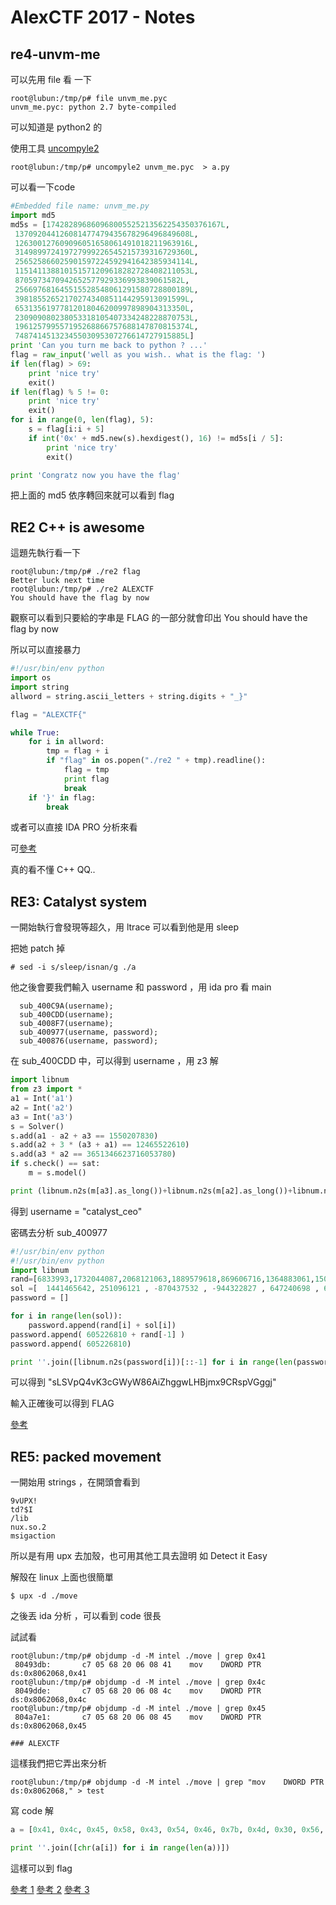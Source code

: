 # AlexCTF 2017 - Notes

## re4-unvm-me

可以先用 file 看 一下
```
root@lubun:/tmp/p# file unvm_me.pyc
unvm_me.pyc: python 2.7 byte-compiled
```

可以知道是 python2 的

使用工具 [uncompyle2](https://github.com/wibiti/uncompyle2)

```
root@lubun:/tmp/p# uncompyle2 unvm_me.pyc  > a.py
```

可以看一下code
```python 
#Embedded file name: unvm_me.py
import md5
md5s = [174282896860968005525213562254350376167L,
 137092044126081477479435678296496849608L,
 126300127609096051658061491018211963916L,
 314989972419727999226545215739316729360L,
 256525866025901597224592941642385934114L,
 115141138810151571209618282728408211053L,
 8705973470942652577929336993839061582L,
 256697681645515528548061291580728800189L,
 39818552652170274340851144295913091599L,
 65313561977812018046200997898904313350L,
 230909080238053318105407334248228870753L,
 196125799557195268866757688147870815374L,
 74874145132345503095307276614727915885L]
print 'Can you turn me back to python ? ...'
flag = raw_input('well as you wish.. what is the flag: ')
if len(flag) > 69:
    print 'nice try'
    exit()
if len(flag) % 5 != 0:
    print 'nice try'
    exit()
for i in range(0, len(flag), 5):
    s = flag[i:i + 5]
    if int('0x' + md5.new(s).hexdigest(), 16) != md5s[i / 5]:
        print 'nice try'
        exit()

print 'Congratz now you have the flag'
```

把上面的 md5 依序轉回來就可以看到 flag 

## RE2 C++ is awesome

這題先執行看一下
```
root@lubun:/tmp/p# ./re2 flag
Better luck next time
root@lubun:/tmp/p# ./re2 ALEXCTF
You should have the flag by now
```

觀察可以看到只要給的字串是 FLAG 的一部分就會印出 You should have the flag by now

所以可以直接暴力
```python
#!/usr/bin/env python
import os
import string
allword = string.ascii_letters + string.digits + "_}"

flag = "ALEXCTF{"

while True:
	for i in allword:
		tmp = flag + i 
		if "flag" in os.popen("./re2 " + tmp).readline():
			flag = tmp
			print flag
			break
	if '}' in flag:
		break
```

或者可以直接 IDA PRO 分析來看

可[參考](https://ngaoopmeo.blogspot.tw/2017/02/alexctf-2017write-upre2-c-is-awesomed.html)

真的看不懂 C++ QQ..

## RE3: Catalyst system

一開始執行會發現等超久，用 ltrace 可以看到他是用 sleep 

把她 patch 掉

```
# sed -i s/sleep/isnan/g ./a
```

他之後會要我們輸入 username 和 password ，用 ida pro 看 main 

```
  sub_400C9A(username);
  sub_400CDD(username);
  sub_4008F7(username);
  sub_400977(username, password);
  sub_400876(username, password);
```

在 sub_400CDD 中，可以得到 username ，用 z3 解
```python
import libnum
from z3 import *
a1 = Int('a1')
a2 = Int('a2')
a3 = Int('a3')
s = Solver()
s.add(a1 - a2 + a3 == 1550207830)
s.add(a2 + 3 * (a3 + a1) == 12465522610)
s.add(a3 * a2 == 3651346623716053780)
if s.check() == sat:
	m = s.model()

print (libnum.n2s(m[a3].as_long())+libnum.n2s(m[a2].as_long())+libnum.n2s(m[a1].as_long()))[::-1]

```

得到 username = "catalyst_ceo"

密碼去分析 sub_400977 

```python 
#!/usr/bin/env python
#!/usr/bin/env python
import libnum
rand=[6833993,1732044087,2068121063,1889579618,869606716,1364883061,1500347741,2094174281,1508322742,1179934733]
sol =[  1441465642, 251096121 , -870437532 , -944322827 , 647240698 , 638382323 , 282381039 , -966334428 , -58112612 ]
password = []

for i in range(len(sol)):
	password.append(rand[i] + sol[i]) 
password.append( 605226810 + rand[-1] )
password.append( 605226810)

print ''.join([libnum.n2s(password[i])[::-1] for i in range(len(password)) ])
```

可以得到 "sLSVpQ4vK3cGWyW86AiZhggwLHBjmx9CRspVGggj"

輸入正確後可以得到 FLAG 

[參考](https://isitdtu.blogspot.tw/2017/02/alexctf-re3-catalyst-system.html)


## RE5: packed movement

一開始用 strings ，在開頭會看到
```
9vUPX!
td?$I
/lib
nux.so.2
msigaction
```

所以是有用 upx 去加殼，也可用其他工具去證明 如 Detect it Easy

解殼在 linux 上面也很簡單
```
$ upx -d ./move 
```

之後丟 ida 分析 ，可以看到 code 很長

試試看
```
root@lubun:/tmp/p# objdump -d -M intel ./move | grep 0x41
 80493db:       c7 05 68 20 06 08 41    mov    DWORD PTR ds:0x8062068,0x41
root@lubun:/tmp/p# objdump -d -M intel ./move | grep 0x4c
 8049dde:       c7 05 68 20 06 08 4c    mov    DWORD PTR ds:0x8062068,0x4c
root@lubun:/tmp/p# objdump -d -M intel ./move | grep 0x45
 804a7e1:       c7 05 68 20 06 08 45    mov    DWORD PTR ds:0x8062068,0x45

### ALEXCTF 
```

這樣我們把它弄出來分析
```
root@lubun:/tmp/p# objdump -d -M intel ./move | grep "mov    DWORD PTR ds:0x8062068," > test
```

寫 code 解 

```python 
a = [0x41, 0x4c, 0x45, 0x58, 0x43, 0x54, 0x46, 0x7b, 0x4d, 0x30, 0x56, 0x66, 0x75, 0x73, 0x63, 0x34, 0x74, 0x30, 0x72, 0x5f, 0x77, 0x30, 0x72, 0x6b, 0x35, 0x5f, 0x6c, 0x31, 0x6b, 0x65, 0x5f, 0x6d, 0x34, 0x67, 0x31, 0x63, 0x7d]

print ''.join([chr(a[i]) for i in range(len(a))])
```

這樣可以到 flag 

[參考 1](https://isitdtu.blogspot.tw/2017/02/alexctf-re5-packed-movement.html)
[參考 2](https://github.com/TeamContagion/CTF-Write-Ups/tree/master/AlexCTF-2017/Reversing/RE5%20-%20Packed%20Movement%20(350))
[參考 3](https://www.amn3s1a.com/blog/writeup/2017/02/10/AlexCTF-PackedMovement.html)